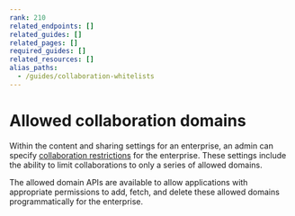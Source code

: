 ```yaml
---
rank: 210
related_endpoints: []
related_guides: []
related_pages: []
required_guides: []
related_resources: []
alias_paths:
  - /guides/collaboration-whitelists
---
```


# Allowed collaboration domains

Within the content and sharing settings for an enterprise, an admin can specify
[collaboration restrictions][collab-restrictions] for the enterprise. These
settings include the ability to limit collaborations to only a series of
allowed domains.

The allowed domain APIs are available to allow applications with
appropriate permissions to add, fetch, and delete these allowed domains
programmatically for the enterprise.

<!-- i18n-enable localize-links -->
[collab-restrictions]: https://support.box.com/hc/en-us/articles/360044194913-Content-and-sharing-settings-for-your-enterprise#toc-hId--670854033
<!-- i18n-disable localize-links -->
